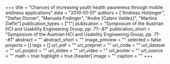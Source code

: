 +++
title = "Chances of increasing youth health awareness through mobile wellness applications"
date = "2010-01-01"
authors = ["Andreas Holzinger", "Stefan Dorner", "Manuela Fodinger", "Andre {Calero Valdez}", "Martina Ziefle"]
publication_types = ["1"]
publication = "Symposium of the Austrian HCI and Usability Engineering Group, _pp. 71--81_"
publication_short = "Symposium of the Austrian HCI and Usability Engineering Group, _pp. 71--81_"
abstract = ""
abstract_short = ""
image_preview = ""
selected = false
projects = []
tags = []
url_pdf = ""
url_preprint = ""
url_code = ""
url_dataset = ""
url_project = ""
url_slides = ""
url_video = ""
url_poster = ""
url_source = ""
math = true
highlight = true
[header]
image = ""
caption = ""
+++

